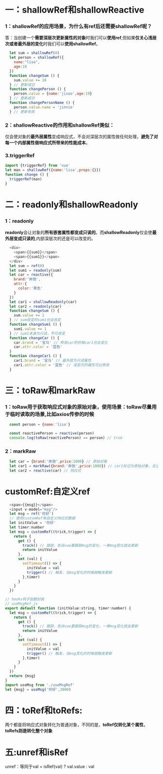 # 一：shallowRef和shallowReactive
  ### 1：shallowRef的应用场景，为什么有ref后还需要shallowRef呢？
   答：当创建一个**需要深层次更新属性的对象**时我们可以**使用ref**,但如果**仅关心浅层次或者最外层的变化**时我们可以**使用shallowRef**。
  ```js
    let sum = shallowRef(0)
    let person = shallowRef({
      name:"lisa",
      age:18
    })
    function changeSum () {
      sum.value += 10
    } // 更新成功
    function changePerson () {
      person.value = {name:'jisoo',age:19}
    } // 更新成功
    function changePersonName () {
      person.value.name = 'jinnie'
    } // 更新失败
  ```

  ### 2：shallowReactive的作用和shallowRef类似：
  仅会使对象的**最外层属性**变成响应式，不会对深层次的属性做任何处理，**避免了对每一个内部属性做响应式所带来的性能成本**。

  ### 3.triggerRef
  ```js
  import {triggerRef} from 'vue'
  let man = shallowRef({name:'lisa',props:{}})
  function change () {
    triggerRef(man)
  }
  ```
# 二：readonly和shallowReadonly
  ### 1：readonly
  **readonly**会让对象的**所有嵌套属性都变成只读的**。而**shallowReadonly**仅会使**最外层变成只读的**,内部深层次的还是可以改变的。
  ```js
    <div>
      <span>{{sum}}</span>
      <span>{{sum1}}</span>
    </div>
    let sum = ref(0)
    let sum1 = readonly(sum)
    let car = reactive({
      brand:'奔驰',
      attr:{
        color:'黑色'
      }
    })
    let car1 = shallowReadonly(car)
    let car2 = readonly(car)
    function changeSum () {
      sum.value += 1
    } // sum改变时sum1也会改变
    function changeSum1 () {
      sum1.value += 1
    } // sum1本身为只读，不可改变
    function changeCar () {
      car.brand = '宝马' // 修改car的时候car1也会变化
      car.attr.color = '蓝色'
    }
    function changeCar1 () {
      car1.brand = '宝马' // 最外层为只读属性
      car1.attr.color = '蓝色' // 深层次的属性可以修改
    }
  ```

# 三：toRaw和markRaw
  ### 1：toRaw用于获取响应式对象的原始对象，使用场景：toRaw尽量用于临时读取的场景,比如axios传参的时候
  ```js
    const person = {name:'lisa'}

    const reactivePerson = reactive(person)
    console.log(toRaw(reactivePerson) == person) // true
  ```
  ### 2：markRaw
  ```js
    let car = {brand:'奔驰',price:1000} // 原始对象
    let car1 = markRaw({brand:'奔驰',price:1000}) // car1标记为原始对象，无法变成响应式的
    let car2 = reactive(car) // 响应式
  ```
# customRef:自定义ref
  ```js
    <span>{{msg}}</span>
    <input v-model="msg"/>
    let msg = ref('你好')
    // 使用customRef来自定义响应式数据
    let initValue = '你好'
    let timer:number
    let msg = customRef((trick,trigger) => {
      return {
        get () {
          track() // 跟踪，告诉vue要跟踪msg的变化，一单msg变化就去更新
          return initValue
        },
        set (val) {
          setTimeout(() => {
            initValue = val
            trigger() // 触发，当msg变化的时候就触发更新
          },timer)
        }
      }
    })
  ```
  ```js
  // hooks钩子函数封装
  // useMsgRef.js
  export default function (initValue:string, timer:number) {
    let msg = customRef((trick,trigger) => {
      return {
        get () {
          track() // 跟踪，告诉vue要跟踪msg的变化，一单msg变化就去更新
          return initValue
        },
        set (val) {
          setTimeout(() => {
            initValue = val
            trigger() // 触发，当msg变化的时候就触发更新
          },timer)
        }
      }
    })
    return {msg}
  }
  import useMsg from './useMsgRef'
  let {msg} = useMsg('你好',3000)
  ```

# 四：toRef和toRefs:
两个都是将响应式对象转化为普通对象，不同的是，**toRef仅转化某个属性**，**toRefs则是转化整个对象**
# 五:unref和isRef
unref：等同于val = isRef(val) ? val.value : val